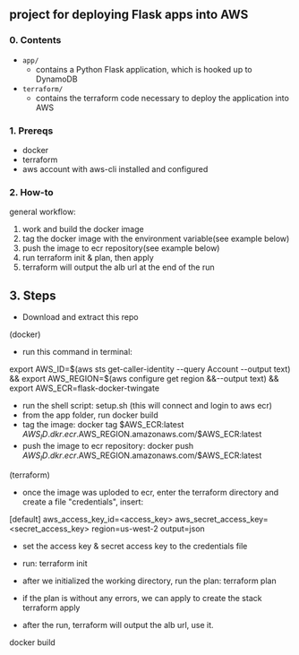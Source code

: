 ## project for deploying Flask apps into AWS

### 0. Contents
- `app/`
  - contains a Python Flask application, which is hooked up to DynamoDB
- `terraform/`
  - contains the terraform code necessary to deploy the application into AWS
  
### 1. Prereqs
- docker
- terraform
- aws account with aws-cli installed and configured

### 2. How-to
general workflow: 
1. work and build the docker image
2. tag the docker image with the environment variable(see example below)
3. push the image to ecr repository(see example below)
4. run terraform init & plan, then apply
5. terraform will output the alb url at the end of the run

## 3. Steps
- Download and extract this repo


(docker)
- run this command in terminal:

export AWS_ID=$(aws sts get-caller-identity --query Account --output text) && export AWS_REGION=$(aws configure get region &&--output text) && export AWS_ECR=flask-docker-twingate

- run the shell script: setup.sh (this will connect and login to aws ecr)  
- from the app folder, run docker build
- tag the image:
docker tag $AWS_ECR:latest $AWS_ID.dkr.ecr.$AWS_REGION.amazonaws.com/$AWS_ECR:latest
- push the image to ecr repository:
docker push $AWS_ID.dkr.ecr.$AWS_REGION.amazonaws.com/$AWS_ECR:latest


(terraform)
- once the image was uploded to ecr, enter the terraform directory and create a file "credentials", insert:


[default]
aws_access_key_id=<access_key>
aws_secret_access_key=<secret_access_key>
region=us-west-2
output=json


- set the access key & secret access key to the credentials file

- run:
terraform init
- after we initialized the working directory, run the plan:
terraform plan
- if the plan is without any errors, we can apply to create the stack
terraform apply

- after the run, terraform will output the alb url, use it.


docker build
